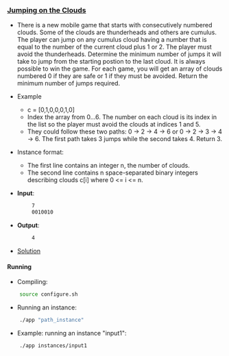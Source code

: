 ### [Jumping on the Clouds](https://www.hackerrank.com/challenges/jumping-on-the-clouds/problem)
- There is a new mobile game that starts with consecutively numbered clouds. Some of the clouds are thunderheads and others are cumulus. The player can jump on any cumulus cloud having a number that is equal to the number of the current cloud plus 1 or 2. The player must avoid the thunderheads. Determine the minimum number of jumps it will take to jump from the starting postion to the last cloud. It is always possible to win the game. For each game, you will get an array of clouds numbered 0 if they are safe or 1 if they must be avoided. Return the minimum number of jumps required.

- Example
    - c = [0,1,0,0,0,1,0] 
    - Index the array from 0...6. The number on each cloud is its index in the list so the player must avoid the clouds at indices 1 and 5.
    - They could follow these two paths: 0 -> 2 -> 4 -> 6 or 0 -> 2 -> 3 -> 4 -> 6. The first path takes 3 jumps while the second takes 4. Return 3.

- Instance format:
    - The first line contains an integer n, the number of clouds.
    - The second line contains n space-separated binary integers describing clouds c[i] where 0 <= i <= n.

- **Input**:
````bash
        7
        0010010
````

- **Output**:
````bash
        4
````

- [Solution](main.cpp)

#### Running
- Compiling:
````bash
    source configure.sh
````

- Running an instance:
````bash
    ./app "path_instance"
````

- Example: running an instance "input1":
````bash
    ./app instances/input1
````
